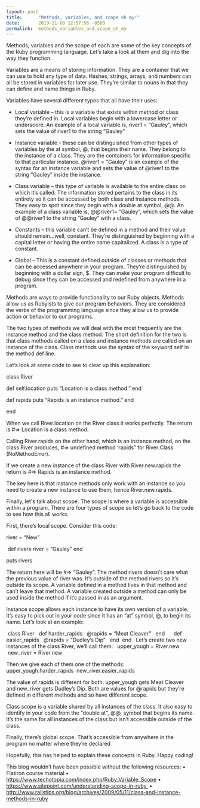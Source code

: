 ```yaml
---
layout: post
title:      "Methods, variables, and scope oh my!"
date:       2019-11-08 12:57:56 -0500
permalink:  methods_variables_and_scope_oh_my
---
```



Methods, variables and the scope of each are some of the key concepts of the Ruby programming language. Let’s take a look at them and dig into the way they function.

Variables are a means of storing information. They are a container that we can use to hold any type of data. Hashes, strings, arrays, and numbers can all be stored in variables for later use. They’re similar to nouns in that they can define and name things in Ruby.

Variables have several different types that all have their uses:

- Local variable – this is a variable that exists within method or class they’re defined in. Local variables begin with a lowercase letter or underscore. An example of a local variable is, river1 = “Gauley”, which sets the value of river1 to the string “Gauley”

- Instance variable - these can be distinguished from other types of variables by the at symbol, @, that begins their name. They belong to the instance of a class. They are the containers for information specific to that particular instance. @river1 = “Gauley” is an example of the syntax for an instance variable and sets the value of @river1 to the string “Gauley” inside the instance.

- Class variable – this type of variable is available to the entire class on which it’s called. The information stored pertains to the class in its entirety so it can be accessed by both class and instance methods. They easy to spot since they begin with a double at symbol, @@. An example of a class variable is, @@river1= “Gauley”, which sets the value of @@river1 to the string “Gauley” with a class.

- Constants – this variable can’t be defined in a method and their value should remain...well, constant. They’re distinguished by beginning with a capital letter or having the entire name capitalized. A class is a type of constant.

- Global – This is a constant defined outside of classes or methods that can be accessed anywhere in your program. They’re distinguished by beginning with a dollar sign, $. They can make your program difficult to debug since they can be accessed and redefined from anywhere in a program.

Methods are ways to provide functionality to our Ruby objects. Methods allow us as Rubyists to give our program behaviors. They are considered the verbs of the programming language since they allow us to provide action or behavior to our programs.

The two types of methods we will deal with the most frequently are the instance method and the class method. The short definition for the two is that class methods called on a class and instance methods are called on an instance of the class. Class methods use the syntax of the keyword self in the method def line.

Let’s look at some code to see to clear up this explanation:

class River

  def self.location
    puts “Location is a class method.”
  end 

  def rapids
    puts “Rapids is an instance method.”
  end

end

When we call River.location on the River class it works perfectly. The return is #=> Location is a class method.

Calling River.rapids on the other hand, which is an instance method, on the class River produces, #=> undefined method ‘rapids” for River:Class (NoMethodError).

If we create a new instance of the class River with River.new.rapids the return is #=> Rapids is an instance method.

The key here is that instance methods only work with an instance so you need to create a new instance to use them, hence River.new.rapids. 

Finally, let's talk about scope. The scope is where a variable is accessible within a program. There are four types of scope so let’s go back to the code to see how this all works. 

First, there’s local scope. Consider this code:

river = “New”

 def rivers
    river = “Gauley”
 end

puts rivers 

The return here will be #=> “Gauley”. The method rivers doesn’t care what the previous value of river was. It’s outside of the method rivers so it’s outside its scope. A variable defined in a method lives in that method and can’t leave that method. A variable created outside a method can only be used inside the method if it’s passed in as an argument.

Instance scope allows each instance to have its own version of a variable. It’s easy to pick out in your code since it has an “at” symbol, @, to begin its name. Let’s look at an example:

 class River
   def harder_rapids
     @rapids = “Meat Cleaver”
   end 
 
   def easier_rapids
     @rapids = “Dudley’s Dip”
   end
 end
 
Let’s create two new instances of the class River, we’ll call them:
 
 upper_yough = River.new
 new_river = River.new 

Then we give each of them one of the methods:
 
 upper_yough.harder_rapids
 new_river.easier_rapids

The value of rapids is different for both. upper_yough gets Meat Cleaver and new_river gets Dudley’s Dip. Both are values for @rapids but they’re defined in different methods and so have different scope.

Class scope is a variable shared by all instances of the class. It also easy to identify in your code from the “double at”, @@, symbol that begins its name. It’s the same for all instances of the class but isn’t accessible outside of the class.

Finally, there’s global scope. That’s accessible from anywhere in the program no matter where they’re declared

Hopefully, this has helped to explain these concepts in Ruby. Happy coding!

This blog wouldn’t have been possible without the following resources:
    • Flatiron course material
    • https://www.techotopia.com/index.php/Ruby_Variable_Scope
    • https://www.sitepoint.com/understanding-scope-in-ruby 
    • http://www.railstips.org/blog/archives/2009/05/11/class-and-instance-methods-in-ruby
